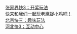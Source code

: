   
[张家界快3；开奖玩法](http://www.dianyue.me/archives/840/jc9f93872fn7lza6/)  
[快来和我们一起玩老鹰捉小鸡吧！](http://www.dianyue.me/archives/028/cqdue4ank2cm0g6x/)  
[北京快三；趣味玩法](http://www.dianyue.me/archives/901/jpvoc8zjaxl0c6kc/)  
[河北快3；互动中心](http://www.dianyue.me/archives/963/670x5hnc21dp819w/)